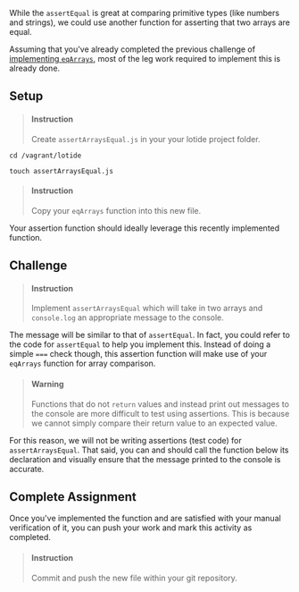 

While the `assertEqual` is great at comparing primitive types (like numbers and strings), we could use another function for asserting that two arrays are equal.

Assuming that you've already completed the previous challenge of [implementing `eqArrays`](/a0a53751-5f17-4eaf-95a1-b7a2d2b4baa0), most of the leg work required to implement this is already done.

## Setup

> #### Instruction 
> Create `assertArraysEqual.js` in your your lotide project folder.

```shell
cd /vagrant/lotide
```

```shell
touch assertArraysEqual.js
```

> #### Instruction 
> Copy your `eqArrays` function into this new file.

Your assertion function should ideally leverage this recently implemented function.

## Challenge

> #### Instruction
> Implement `assertArraysEqual` which will take in two arrays and `console.log` an appropriate message to the console. 

The message will be similar to that of `assertEqual`. In fact, you could refer to the code for `assertEqual` to help you implement this. Instead of doing a simple `===` check though, this assertion function will make use of your `eqArrays` function for array comparison.

> #### Warning
> Functions that do not `return` values and instead print out messages to the console are more difficult to test using assertions. This is because we cannot simply compare their return value to an expected value.

For this reason, we will not be writing assertions (test code) for `assertArraysEqual`. That said, you can and should call the function below its declaration and visually ensure that the message printed to the console is accurate.

## Complete Assignment

Once you've implemented the function and are satisfied with your manual verification of it, you can push your work and mark this activity as completed.

> #### Instruction 
> Commit and push the new file within your git repository.
